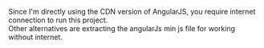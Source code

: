 Since I'm directly using the CDN version of AngularJS, you require internet connection to run this project.<br>
Other alternatives are extracting the angularJs min js file for working without internet.
